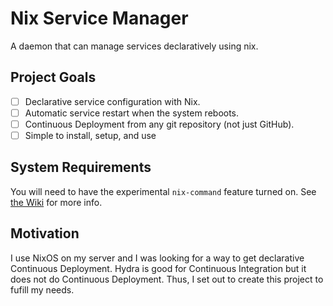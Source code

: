 # Nix Service Manager

A daemon that can manage services declaratively using nix.

## Project Goals

- [ ] Declarative service configuration with Nix.
- [ ] Automatic service restart when the system reboots.
- [ ] Continuous Deployment from any git repository (not just GitHub).
- [ ] Simple to install, setup, and use

## System Requirements

You will need to have the experimental `nix-command` feature turned on. See [the Wiki](https://nixos.wiki/wiki/Flakes) for more info.

## Motivation

I use NixOS on my server and I was looking for a way to get declarative Continuous Deployment. Hydra is good for Continuous Integration but it does not do Continuous Deployment. Thus, I set out to create this project to fufill my needs.
